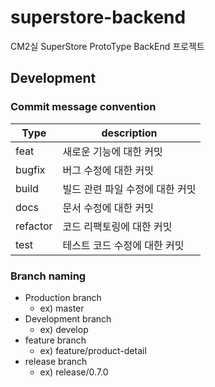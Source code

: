 # superstore-backend

CM2실 SuperStore ProtoType BackEnd 프로젝트

## Development

###  Commit message convention


|       Type         |description                          |   
|----------------|-------------------------------|
|feat|새로운 기능에 대한 커밋|
|bugfix|버그 수정에 대한 커밋         |
|build|빌드 관련 파일 수정에 대한 커밋|
|docs|문서 수정에 대한 커밋|
|refactor|코드 리팩토링에 대한 커밋|
|test|테스트 코드 수정에 대한 커밋|

### Branch naming

- Production branch
    - ex) master
- Development branch
    - ex) develop
- feature branch
    - ex) feature/product-detail
- release branch
    - ex) release/0.7.0
